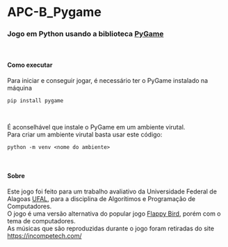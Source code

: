 # APC-B_Pygame

### Jogo em Python usando a biblioteca [PyGame](https://www.pygame.org/news)

<br>

#### Como executar

Para iniciar e conseguir jogar, é necessário ter o PyGame instalado na máquina<br>

```
pip install pygame
```

<br>

É aconselhável que instale o PyGame em um ambiente virutal.<br>
Para criar um ambiente virutal basta usar este código:<br>

```
python -m venv <nome do ambiente>
```

<br>

#### Sobre

Este jogo foi feito para um trabalho avaliativo da Universidade Federal de Alagoas [UFAL](https://ufal.br/), para a disciplina de Algorítimos e Programação de Computadores.<br>
O jogo é uma versão alternativa do popular jogo [Flappy Bird](https://pt.wikipedia.org/wiki/Flappy_Bird), porém com o tema de computadores.<br>
As músicas que são reproduzidas durante o jogo foram retiradas do site https://incompetech.com/
